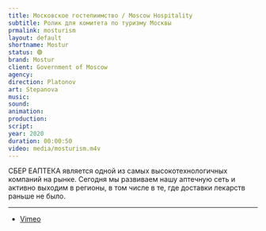 ```yaml
---
title: Московское гостепиимство / Moscow Hospitality
subtitle: Ролик для комитета по туризму Москвы
prmalink: mosturism
layout: default
shortname: Mostur
status: 🟢
brand: Mostur
client: Government of Moscow
agency:
direction: Platonov
art: Stepanova
music:  
sound:
animation:  
production:  
script:
year: 2020
duration: 00:00:50
video: media/mosturism.m4v
---
```


СБЕР ЕАПТЕКА является одной из самых высокотехнологичных компаний на рынке. Сегодня мы развиваем нашу аптечную сеть и активно выходим в регионы, в том числе в те, где доставки лекарств раньше не было.

---

+ [Vimeo](xxxxx)
